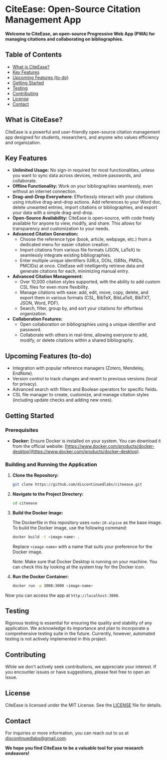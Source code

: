 # CiteEase: Open-Source Citation Management App

**Welcome to CiteEase, an open-source Progressive Web App (PWA) for managing citations and collaborating on bibliographies.**

## Table of Contents

-   [What is CiteEase?](#what-is-citeease)
-   [Key Features](#key-features)
-   [Upcoming Features (to-do)](#upcoming-features-to-do)
-   [Getting Started](#getting-started)
-   [Testing](#testing)
-   [Contributing](#contributing)
-   [License](#license)
-   [Contact](#contact)

## What is CiteEase?

CiteEase is a powerful and user-friendly open-source citation management app designed for students, researchers, and anyone who values efficiency and organization.

## Key Features

-   **Unlimited Usage:** No sign-in required for most functionalities, unless you want to sync data across devices, restore passwords, and collaborate.
-   **Offline Functionality:** Work on your bibliographies seamlessly, even without an internet connection.
-   **Drag-and-Drop Everywhere**: Effortlessly interact with your citations using intuitive drag-and-drop actions. Add references to your Word doc, delete unwanted entries, import citations or bibliographies, and export your data with a simple drag-and-drop.
-   **Open-Source Availability:** CiteEase is open-source, with code freely available for anyone to view, modify, and share. This allows for transparency and customization to your needs.
-   **Advanced Citation Generation:**
    -   Choose the reference type (book, article, webpage, etc.) from a dedicated menu for easier citation creation.
    -   Import citations from various file formats (JSON, LaTeX) to seamlessly integrate existing bibliographies.
    -   Enter multiple unique identifiers (URLs, DOIs, ISBNs, PMIDs, PMCIDs) at once. CiteEase will intelligently retrieve data and generate citations for each, minimizing manual entry.
-   **Advanced Citation Management:**
    -   Over 10,000 citation styles supported, with the ability to add custom CSL files for even more flexibility.
    -   Manage citations with ease: add, edit, move, copy, delete, and export them in various formats (CSL, BibTeX, BibLaTeX, BibTXT, JSON, Word, PDF).
    -   Search, filter, group by, and sort your citations for effortless organization.
-   **Collaboration Features:**
    -   Open collaboration on bibliographies using a unique identifier and password.
    -   Collaborate with others in real-time, allowing everyone to add, modify, or delete citations within a shared bibliography.

## Upcoming Features (to-do)

-   Integration with popular reference managers (Zotero, Mendeley, EndNote).
-   Version control to track changes and revert to previous versions (local for privacy).
-   Advanced search with filters and Boolean operators for specific fields.
-   CSL file manager to create, customize, and manage citation styles (including update checks and adding new ones).

## Getting Started

### Prerequisites

-   **Docker:** Ensure Docker is installed on your system. You can download it from the official website: [https://www.docker.com/products/docker-desktop](https://www.docker.com/products/docker-desktop).

### Building and Running the Application

1. **Clone the Repository:**

    ```bash
    git clone https://github.com/discontinuedlabs/citeease.git
    ```

2. **Navigate to the Project Directory:**

    ```bash
    cd citeease
    ```

3. **Build the Docker Image:**

    The Dockerfile in this repository uses `node:18-alpine` as the base image. To build the Docker image, use the following command:

    ```bash
    docker build -t <image-name> .
    ```

    Replace `<image-name>` with a name that suits your preference for the Docker image.

    Note: Make sure that Docker Desktop is running on your machine. You can check this by looking at the system tray for the Docker icon.

4. **Run the Docker Container:**

    ```bash
    docker run -p 3000:3000 <image-name>
    ```

Now you can access the app at `http://localhost:3000`.

## Testing

Rigorous testing is essential for ensuring the quality and stability of any application. We acknowledge its importance and plan to incorporate a comprehensive testing suite in the future. Currently, however, automated testing is not actively implemented in this project.

## Contributing

While we don't actively seek contributions, we appreciate your interest. If you encounter issues or have suggestions, please feel free to open an issue.

## License

CiteEase is licensed under the MIT License. See the [LICENSE](LICENSE) file for details.

## Contact

For inquiries or more information, you can reach out to us at [discontinuedlabs@gmail.com](mailto:discontinuedlabs@gmail.com).

**We hope you find CiteEase to be a valuable tool for your research endeavors!**
